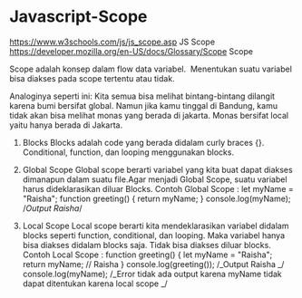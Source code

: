 # Javascript-Scope

https://www.w3schools.com/js/js_scope.asp JS Scope
https://developer.mozilla.org/en-US/docs/Glossary/Scope Scope

Scope adalah konsep dalam flow data variabel. ​
Menentukan suatu variabel bisa diakses pada scope tertentu atau tidak.

Analoginya seperti ini:​
Kita semua bisa melihat bintang-bintang dilangit karena bumi bersifat global.​
Namun jika kamu tinggal di Bandung, kamu tidak akan bisa melihat monas yang berada di jakarta. Monas bersifat local yaitu hanya berada di Jakarta.​

1. Blocks​
   Blocks adalah code yang berada didalam curly braces {}.​ Conditional, function, dan looping menggunakan blocks.​

2. Global Scope
   Global scope berarti variabel yang kita buat dapat diakses dimanapun dalam suatu file.​Agar menjadi Global Scope, suatu variabel harus dideklarasikan diluar Blocks.​
   Contoh Global Scope :
   let myName = "Raisha";
   function greeting() {
   return myName;
   }
   console.log(myName); /_Output Raisha_/

3) Local Scope
   Local scope berarti kita mendeklarasikan variabel didalam blocks seperti function, conditional, dan looping.​ Maka variabel hanya bisa diakses didalam blocks saja. Tidak bisa diakses diluar blocks.​
   Contoh Local Scope :
   function greeting() {
   let myName = "Raisha";
   return myName; // Raisha
   }
   console.log(greeting()); /_Output Raisha _/
   console.log(myName); /_Error tidak ada output karena myName tidak dapat ditentukan karena local scope _/
